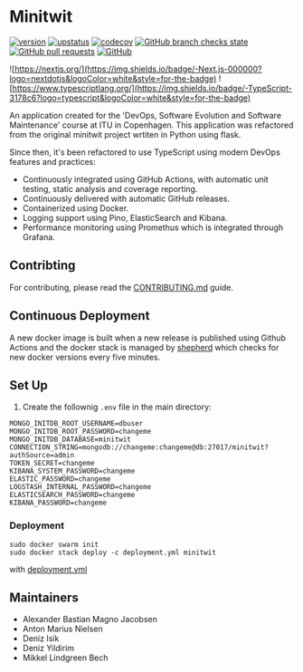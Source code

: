 # Minitwit

[![version](https://img.shields.io/github/v/release/AlexBMJ/minitwit?logo=Docker&style=for-the-badge)](https://github.com/AlexBMJ/minitwit/pkgs/container/minitwit)
[![upstatus](https://img.shields.io/website?down_color=darkred&down_message=offline&style=for-the-badge&up_message=online&logo=Firefox%20Browser&logoColor=white&url=http%3A%2F%2Fminitwit.waygroup.net)](http://minitwit.waygroup.net)
[![codecov](https://img.shields.io/codecov/c/github/AlexBMJ/minitwit?color=dark&logo=Codecov&logoColor=white&style=for-the-badge&token=UV548SE99L)](https://app.codecov.io/gh/AlexBMJ/minitwit/)
[![GitHub branch checks state](https://img.shields.io/github/checks-status/AlexBMJ/minitwit/main?logo=GitHub&style=for-the-badge)](https://github.com/AlexBMJ/minitwit/actions)
[![GitHub pull requests](https://img.shields.io/github/issues-pr-raw/AlexBMJ/minitwit?label=Pull%20Requests&style=for-the-badge)](https://github.com/AlexBMJ/minitwit/pulls)
[![GitHub](https://img.shields.io/github/license/AlexBMJ/minitwit?style=for-the-badge)](/LICENSE)

![https://nextjs.org/](https://img.shields.io/badge/-Next.js-000000?logo=nextdotjs&logoColor=white&style=for-the-badge) 
![https://www.typescriptlang.org/](https://img.shields.io/badge/-TypeScript-3178c6?logo=typescript&logoColor=white&style=for-the-badge)

An application created for the 'DevOps, Software Evolution and Software Maintenance' course at ITU in Copenhagen. This application was refactored from the original minitwit project wrtiten in Python using flask.

Since then, it's been refactored to use TypeScript using modern DevOps features and practices:

- Continuously integrated using GitHub Actions, with automatic unit testing, static analysis and coverage reporting.
- Continuously delivered with automatic GitHub releases.
- Containerized using Docker.
- Logging support using Pino, ElasticSearch and Kibana.
- Performance monitoring using Promethus which is integrated through Grafana.

## Contribting

For contributing, please read the [CONTRIBUTING.md](/CONTRIBUTING.md) guide.

## Continuous Deployment

A new docker image is built when a new release is published using Github Actions and the docker stack is managed by [shepherd](https://github.com/djmaze/shepherd) which checks for new docker versions every five minutes.

## Set Up

1. Create the follownig `.env` file in the main directory:

  ```env
  MONGO_INITDB_ROOT_USERNAME=dbuser
  MONGO_INITDB_ROOT_PASSWORD=changeme
  MONGO_INITDB_DATABASE=minitwit
  CONNECTION_STRING=mongodb://changeme:changeme@db:27017/minitwit?authSource=admin
  TOKEN_SECRET=changeme
  KIBANA_SYSTEM_PASSWORD=changeme
  ELASTIC_PASSWORD=changeme
  LOGSTASH_INTERNAL_PASSWORD=changeme
  ELASTICSEARCH_PASSWORD=changeme
  KIBANA_PASSWORD=changeme
  ```

### Deployment

```pwsh
sudo docker swarm init
sudo docker stack deploy -c deployment.yml minitwit
```

with [deployment.yml](/deployment.yml)

## Maintainers

- Alexander Bastian Magno Jacobsen
- Anton Marius Nielsen
- Deniz Isik
- Deniz Yildirim
- Mikkel Lindgreen Bech
